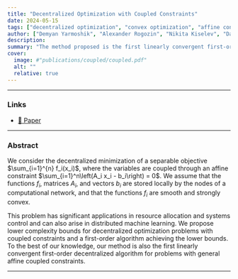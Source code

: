 ```yaml
---
title: "Decentralized Optimization with Coupled Constraints"
date: 2024-05-15
tags: ["decentralized optimization", "convex optimization", "affine constraints", "coupled constraints"]
author: ["Demyan Yarmoshik", "Alexander Rogozin", "Nikita Kiselev", "Daniil Dorin", "Alexander Gasnikov", "Dmitry Kovalev"]
description: 
summary: "The method proposed is the first linearly convergent first-order decentralized algorithm for problems with general affine coupled constraints" 
cover:
  image: #"publications/coupled/coupled.pdf"
  alt: ""
  relative: true
---
```


---

### Links

- [📝 Paper](https://arxiv.org/abs/2407.02020)

---

### Abstract

We consider the decentralized minimization of a separable objective $\sum_{i=1}^{n} f_i(x_i)$, where the variables are coupled through an affine constraint $\sum_{i=1}^n\left(A_i x_i - b_i\right) = 0$. We assume that the functions $f_i$, matrices $A_i$, and vectors $b_i$ are stored locally by the nodes of a computational network, and that the functions $f_i$ are smooth and strongly convex.

This problem has significant applications in resource allocation and systems control and can also arise in distributed machine learning. We propose lower complexity bounds for decentralized optimization problems with coupled constraints and a first-order algorithm achieving the lower bounds. To the best of our knowledge, our method is also the first linearly convergent first-order decentralized algorithm for problems with general affine coupled constraints.

---

